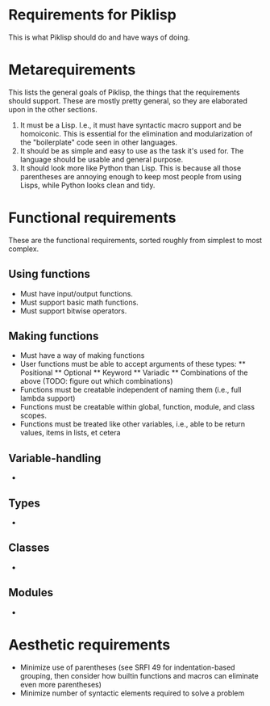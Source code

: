 # Requirements for Piklisp
This is what Piklisp should do and have ways of doing.



# Metarequirements
This lists the general goals of Piklisp, the things that the requirements should support. These are mostly pretty general, so they are elaborated upon in the other sections.

1. It must be a Lisp. I.e., it must have syntactic macro support and be homoiconic. This is essential for the elimination and modularization of the "boilerplate" code seen in other languages.
2. It should be as simple and easy to use as the task it's used for. The language should be usable and general purpose.
3. It should look more like Python than Lisp. This is because all those parentheses are annoying enough to keep most people from using Lisps, while Python looks clean and tidy.



# Functional requirements
These are the functional requirements, sorted roughly from simplest to most complex.


## Using functions
* Must have input/output functions.
* Must support basic math functions.
* Must support bitwise operators.


## Making functions
* Must have a way of making functions
* User functions must be able to accept arguments of these types:
** Positional
** Optional
** Keyword
** Variadic
** Combinations of the above (TODO: figure out which combinations)
* Functions must be creatable independent of naming them (i.e., full lambda support)
* Functions must be creatable within global, function, module, and class scopes.
* Functions must be treated like other variables, i.e., able to be return values, items in lists, et cetera


## Variable-handling
* 


## Types
* 


## Classes
* 


## Modules
* 



# Aesthetic requirements
* Minimize use of parentheses (see SRFI 49 for indentation-based grouping, then consider how builtin functions and macros can eliminate even more parentheses)
* Minimize number of syntactic elements required to solve a problem
